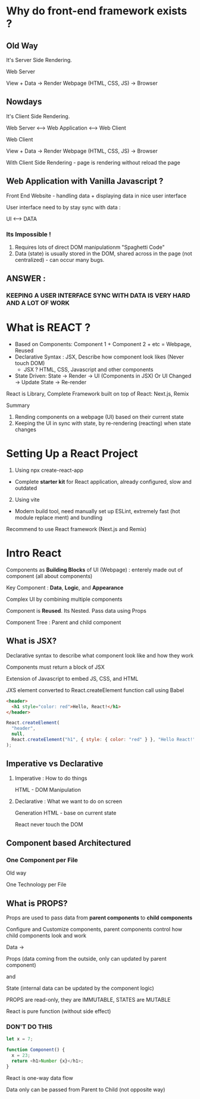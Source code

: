# Why do front-end framework exists ?

## Old Way

It's Server Side Rendering.

Web Server

View + Data -> Render Webpage (HTML, CSS, JS) -> Browser

## Nowdays

It's Client Side Rendering.

Web Server <--> Web Application <--> Web Client

Web Client

View + Data -> Render Webpage (HTML, CSS, JS) -> Browser

With Client Side Rendering - page is rendering without reload the page

## Web Application with Vanilla Javascript ?

Front End Website - handling data + displaying data in nice user interface

User interface need to by stay sync with data :

UI <--> DATA

### Its Impossible !

1. Requires lots of direct DOM manipulationm "Spaghetti Code"
2. Data (state) is usually stored in the DOM, shared across in the page
   (not centralized) - can occur many bugs.

## ANSWER :

### KEEPING A USER INTERFACE SYNC WITH DATA IS VERY HARD AND A LOT OF WORK

# What is REACT ?

- Based on Components: Component 1 + Component 2 + etc = Webpage, Reused
- Declarative Syntax : JSX, Describe how component look likes (Never touch DOM)
  - JSX ? HTML, CSS, Javascript and other components
- State Driven: State -> Render -> UI (Components in JSX)
  Or UI Changed -> Update State -> Re-render

React is Library,
Complete Framework built on top of React: Next.js, Remix

Summary

1. Rending components on a webpage (UI) based on their current state
2. Keeping the UI in sync with state, by re-rendering (reacting) when state changes

# Setting Up a React Project

1. Using npx create-react-app

- Complete **starter kit** for React application, already configured, slow and outdated

2. Using vite

- Modern build tool, need manually set up ESLint, extremely fast (hot module replace ment) and bundling

Recommend to use React framework (Next.js and Remix)

# Intro React

Components as **Building Blocks** of UI (Webpage) : enterely made out of component (all about components)

Key Component : **Data**, **Logic**, and **Appearance**

Complex UI by combining multiple components

Component is **Reused**. Its Nested. Pass data using Props

Component Tree :
Parent and child component

## What is JSX?

Declarative syntax to describe what component look like and how they work

Components must return a block of JSX

Extension of Javascript to embed JS, CSS, and HTML

JXS element converted to React.createElement function call using Babel

```html
<header>
  <h1 style="color: red">Hello, React!</h1>
</header>
```

```js
React.createElement(
  "header",
  null,
  React.createElement("h1", { style: { color: "red" } }, "Hello React!")
);
```

## Imperative vs Declarative

1. Imperative : How to do things

   HTML - DOM Manipulation

2. Declarative : What we want to do on screen

   Generation HTML - base on current state

   React never touch the DOM

## Component based Architectured

### One Component per File

Old way

One Technology per File

## What is PROPS?

Props are used to pass data from **parent components** to **child components**

Configure and Customize components, parent components control how child components look and work

Data ->

Props (data coming from the outside, only can updated by parent component)

and

State (internal data can be updated by the component logic)

PROPS are read-only, they are IMMUTABLE,
STATES are MUTABLE

React is pure function (without side effect)

### DON'T DO THIS

```javascript
let x = 7;

function Component() {
  x = 23;
  return <h1>Number {x}</h1>;
}
```

React is one-way data flow

Data only can be passed from Parent to Child (not opposite way)
